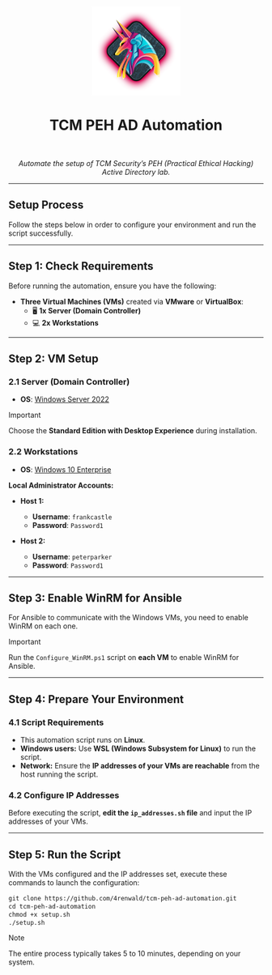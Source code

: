 <div align="center">
  <img width="175px" src=".assets/img/PEH-Course-Logo-Transparent.png" />
  <h1>TCM PEH AD Automation</h1>
  <br/>
  <p><i>Automate the setup of TCM Security’s PEH (Practical Ethical Hacking) Active Directory lab.</i></p>
</div>

---

## Setup Process

Follow the steps below in order to configure your environment and run the script successfully.

---

## Step 1: Check Requirements

Before running the automation, ensure you have the following:

- **Three Virtual Machines (VMs)** created via **VMware** or **VirtualBox**:
  - 🖥️ **1x Server (Domain Controller)**
  - 💻 **2x Workstations**

---

## Step 2: VM Setup

### 2.1 Server (Domain Controller)

- **OS**: [Windows Server 2022](https://software-static.download.prss.microsoft.com/sg/download/888969d5-f34g-4e03-ac9d-1f9786c66749/SERVER_EVAL_x64FRE_en-us.iso)  

> [!IMPORTANT]  
> Choose the **Standard Edition with Desktop Experience** during installation.

### 2.2 Workstations

- **OS**: [Windows 10 Enterprise](https://www.microsoft.com/en-us/evalcenter/download-windows-10-enterprise)

**Local Administrator Accounts:**

- **Host 1:**
  - **Username**: `frankcastle`
  - **Password**: `Password1`
  
- **Host 2:**
  - **Username**: `peterparker`
  - **Password**: `Password1`
---

## Step 3: Enable WinRM for Ansible

For Ansible to communicate with the Windows VMs, you need to enable WinRM on each one.

> [!IMPORTANT]  
> Run the `Configure_WinRM.ps1` script on **each VM** to enable WinRM for Ansible.

---

## Step 4: Prepare Your Environment

### 4.1 Script Requirements

- This automation script runs on **Linux**.
- **Windows users:** Use **WSL (Windows Subsystem for Linux)** to run the script.
- **Network:** Ensure the **IP addresses of your VMs are reachable** from the host running the script.

### 4.2 Configure IP Addresses

Before executing the script, **edit the `ip_addresses.sh` file** and input the IP addresses of your VMs.

---

## Step 5: Run the Script

With the VMs configured and the IP addresses set, execute these commands to launch the configuration:

```
git clone https://github.com/4renwald/tcm-peh-ad-automation.git
cd tcm-peh-ad-automation
chmod +x setup.sh
./setup.sh
```
> [!NOTE] 
> The entire process typically takes 5 to 10 minutes, depending on your system.
